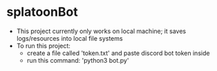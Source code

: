 # splatoonBot

- This project currently only works on local machine; it saves logs/resources into local file systems
- To run this project:
  - create a file called 'token.txt' and paste discord bot token inside
  - run this command: 'python3 bot.py'
